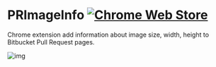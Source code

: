 # PRImageInfo [![Chrome Web Store](https://img.shields.io/chrome-web-store/d/jilmlghjhpijpjdlbanpdoiaedifaend.svg)](https://chrome.google.com/webstore/detail/primageinfo/jilmlghjhpijpjdlbanpdoiaedifaend)

Chrome extension add information about image size, width, height to Bitbucket Pull Request pages.

![img](https://lh3.googleusercontent.com/bAXF2YsJ_p-NmNWLd-LZ4HngqVlawQJ98boNj07N5_jAG_17cuvARz8w8vN70UtDZLEcw8IO3g=s1280-h800-e365-rw)
